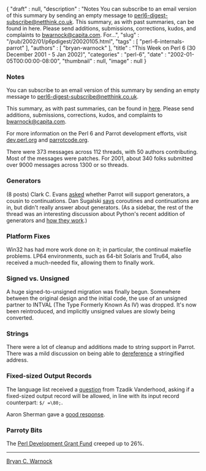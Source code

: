 {
   "draft" : null,
   "description" : "Notes You can subscribe to an email version of this summary by sending an empty message to perl6-digest-subscribe@netthink.co.uk. This summary, as with past summaries, can be found in here. Please send additions, submissions, corrections, kudos, and complaints to bwarnock@capita.com. For...",
   "slug" : "/pub/2002/01/p6pdigest/20020105.html",
   "tags" : [
      "perl-6-internals-parrot"
   ],
   "authors" : [
      "bryan-warnock"
   ],
   "title" : "This Week on Perl 6 (30 December 2001 - 5 Jan 2002)",
   "categories" : "perl-6",
   "date" : "2002-01-05T00:00:00-08:00",
   "thumbnail" : null,
   "image" : null
}



### <span id="Notes">Notes</span>

You can subscribe to an email version of this summary by sending an empty message to <perl6-digest-subscribe@netthink.co.uk>.

This summary, as with past summaries, can be found in [here](http://members.home.com/bcwarno/Perl6/digests/). Please send additions, submissions, corrections, kudos, and complaints to <bwarnock@capita.com>.

For more information on the Perl 6 and Parrot development efforts, visit [dev.perl.org](http://dev.perl.org/perl6/) and [parrotcode.org](http://www.parrotcode.org/).

There were 373 messages across 112 threads, with 50 authors contributing. Most of the messages were patches. For 2001, about 340 folks submitted over 9000 messages across 1300 or so threads.

### <span id="Generators">Generators</span>

(8 posts) Clark C. Evans [asked](http://archive.develooper.com/perl6-internals@perl.org/msg07228.html) whether Parrot will support generators, a cousin to continuations. Dan Sugalski [says](http://archive.develooper.com/perl6-internals@perl.org/msg07241.html) coroutines and continuations are in, but didn't really answer about generators. (As a sidebar, the rest of the thread was an interesting discussion about Python's recent addition of generators and [how they work](http://archive.develooper.com/perl6-internals@perl.org/msg07246.html).)

### <span id="Platform_Fixes">Platform Fixes</span>

Win32 has had more work done on it; in particular, the continual makefile problems. LP64 environments, such as 64-bit Solaris and Tru64, also received a much-needed fix, allowing them to finally work.

### <span id="Signed_vs_Unsigned">Signed vs. Unsigned</span>

A huge signed-to-unsigned migration was finally begun. Somewhere between the original design and the initial code, the use of an unsigned partner to INTVAL (The Type Formerly Known As IV) was dropped. It's now been reintroduced, and implicitly unsigned values are slowly being converted.

### <span id="Strings">Strings</span>

There were a lot of cleanup and additions made to string support in Parrot. There was a mild discussion on being able to [dereference](http://archive.develooper.com/perl6-internals@perl.org/msg07307.html) a stringified address.

### <span id="Fixed_sized_Output_Records">Fixed-sized Output Records</span>

The language list received a [question](http://archive.develooper.com/perl6-language@perl.org/msg08840.html) from Tzadik Vanderhood, asking if a fixed-sized output record will be allowed, in line with its input record counterpart: `$/ =\80;`.

Aaron Sherman gave a [good response](http://archive.develooper.com/perl6-language@perl.org/msg08841.html).

### <span id="Parroty_Bits">Parroty Bits</span>

The [Perl Development Grant Fund](http://donate.perl-foundation.org) creeped up to 26%.

------------------------------------------------------------------------

[Bryan C. Warnock](http://members.home.com/bcwarno/Perl6/)
